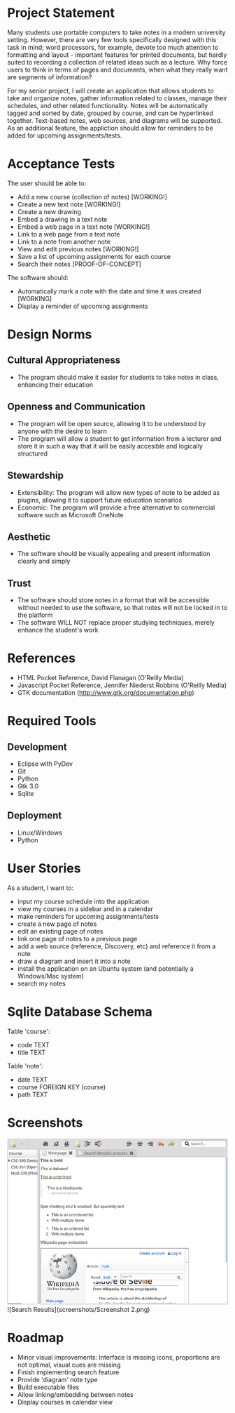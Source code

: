 Project Statement
=================

Many students use portable computers to take notes in a modern university
setting. However, there are very few tools specifically designed with this
task in mind; word processors, for example, devote too much attention to 
formatting and layout - important features for printed documents, but hardly 
suited to recording a collection of related ideas such as a lecture. Why 
force users to think in terms of pages and documents, when what they really
want are segments of information?

For my senior project, I will create an application that allows students to
take and organize notes, gather information related to classes, manage their
schedules, and other related functionality. Notes will be automatically
tagged and sorted by date, grouped by course, and can be hyperlinked together.
Text-based notes, web sources, and diagrams will be supported. As an 
additional feature, the appliction should allow for reminders to be added for
upcoming assignments/tests.

Acceptance Tests
================

The user should be able to:
- Add a new course (collection of notes) [WORKING!]
- Create a new text note [WORKING!]
- Create a new drawing
- Embed a drawing in a text note
- Embed a web page in a text note [WORKING!]
- Link to a web page from a text note
- Link to a note from another note
- View and edit previous notes [WORKING!]
- Save a list of upcoming assignments for each course
- Search their notes [PROOF-OF-CONCEPT]

The software should:
- Automatically mark a note with the date and time it was created [WORKING]
- Display a reminder of upcoming assignments

Design Norms
============

Cultural Appropriateness
------------------------
- The program should make it easier for students to take notes in class, enhancing their education

Openness and Communication
--------------------------
- The program will be open source, allowing it to be understood by anyone with the desire to learn
- The program will allow a student to get information from a lecturer and store it in such a way that it will be easily accesible and logically structured

Stewardship
-----------
- Extensibility: The program will allow new types of note to be added as plugins, allowing it to support future education scenarios
- Economic: The program will provide a free alternative to commercial software such as Microsoft OneNote

Aesthetic
---------
- The software should be visually appealing and present information clearly and simply

Trust
-----
- The software should store notes in a format that will be accessible without needed to use the software, so that notes will not be locked in to the platform
- The software WILL NOT replace proper studying techniques, merely enhance the student's work

References
==========

- HTML Pocket Reference, David Flanagan (O'Reilly Media)
- Javascript Pocket Reference, Jennifer Niederst Robbins (O'Reilly Media)
- GTK documentation (http://www.gtk.org/documentation.php)

Required Tools
==============

Development
-----------
- Eclipse with PyDev
- Git
- Python
- Gtk 3.0
- Sqlite

Deployment
----------
- Linux/Windows
- Python

User Stories
============

As a student, I want to:
- input my course schedule into the application
- view my courses in a sidebar and in a calendar
- make reminders for upcoming assignments/tests
- create a new page of notes
- edit an existing page of notes
- link one page of notes to a previous page
- add a web source (reference, Discovery, etc) and reference it from a note
- draw a diagram and insert it into a note
- install the application on an Ubuntu system (and potentially a Windows/Mac system)
- search my notes

Sqlite Database Schema
===============

Table 'course':
  - code TEXT
  - title TEXT

Table 'note':
  - date TEXT
  - course FOREIGN KEY (course)
  - path TEXT

Screenshots
===========
![Text Note](screenshots/Screenshot.png)
![Search Results](screenshots/Screenshot 2.png)

Roadmap
=======

- Minor visual improvements: Interface is missing icons, proportions are not optimal, visual cues are missing
- Finish implementing search feature
- Provide 'diagram' note type
- Build executable files
- Allow linking/embedding between notes
- Display courses in calendar view
